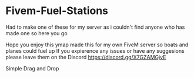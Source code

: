# Fivem-Fuel-Stations
Had to make one of these for my server as i couldn't find anyone who has made one so here you go


Hope you enjoy this ymap made this for my own FiveM server so boats and planes could fuel up 
If you expierence any issues or have any suggesions please leave them on the Discord https://discord.gg/X7GZAMGjvE

Simple Drag and Drop
